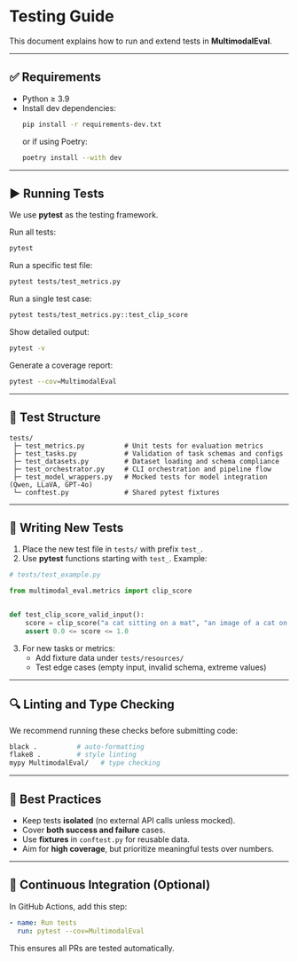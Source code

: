 # Testing Guide 

This document explains how to run and extend tests in **MultimodalEval**.

---

## ✅ Requirements

- Python ≥ 3.9  
- Install dev dependencies:  
  ```bash
  pip install -r requirements-dev.txt
  ```
  or if using Poetry:
  ```bash
  poetry install --with dev
  ```

---

## ▶️ Running Tests

We use **pytest** as the testing framework.

Run all tests:
```bash
pytest
```

Run a specific test file:
```bash
pytest tests/test_metrics.py
```

Run a single test case:
```bash
pytest tests/test_metrics.py::test_clip_score
```

Show detailed output:
```bash
pytest -v
```

Generate a coverage report:
```bash
pytest --cov=MultimodalEval
```

---

## 📂 Test Structure

```
tests/
 ├─ test_metrics.py          # Unit tests for evaluation metrics
 ├─ test_tasks.py            # Validation of task schemas and configs
 ├─ test_datasets.py         # Dataset loading and schema compliance
 ├─ test_orchestrator.py     # CLI orchestration and pipeline flow
 ├─ test_model_wrappers.py   # Mocked tests for model integration (Qwen, LLaVA, GPT-4o)
 └─ conftest.py              # Shared pytest fixtures
```

---

## 🧩 Writing New Tests

1. Place the new test file in `tests/` with prefix `test_`.  
2. Use **pytest** functions starting with `test_`. Example:

```python
# tests/test_example.py

from multimodal_eval.metrics import clip_score


def test_clip_score_valid_input():
    score = clip_score("a cat sitting on a mat", "an image of a cat on a mat")
    assert 0.0 <= score <= 1.0
```

3. For new tasks or metrics:  
   - Add fixture data under `tests/resources/`  
   - Test edge cases (empty input, invalid schema, extreme values)

---

## 🔍 Linting and Type Checking

We recommend running these checks before submitting code:

```bash
black .          # auto-formatting
flake8 .         # style linting
mypy MultimodalEval/   # type checking
```

---

## 📝 Best Practices

- Keep tests **isolated** (no external API calls unless mocked).  
- Cover **both success and failure** cases.  
- Use **fixtures** in `conftest.py` for reusable data.  
- Aim for **high coverage**, but prioritize meaningful tests over numbers.  

---

## 🚀 Continuous Integration (Optional)

In GitHub Actions, add this step:

```yaml
- name: Run tests
  run: pytest --cov=MultimodalEval
```

This ensures all PRs are tested automatically.
